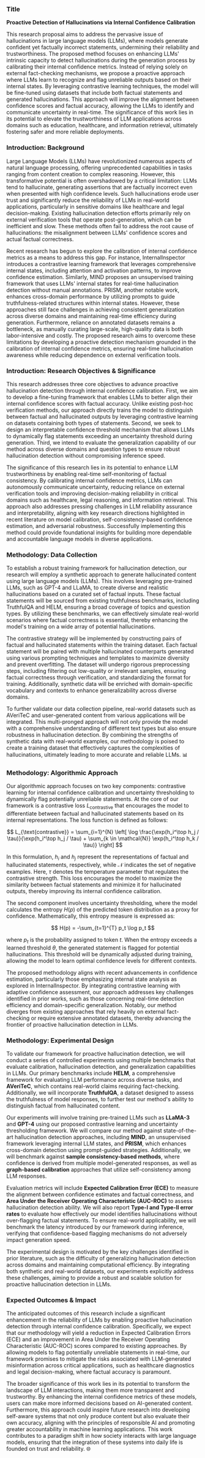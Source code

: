 ### Title

**Proactive Detection of Hallucinations via Internal Confidence Calibration**

This research proposal aims to address the pervasive issue of hallucinations in large language models (LLMs), where models generate confident yet factually incorrect statements, undermining their reliability and trustworthiness. The proposed method focuses on enhancing LLMs' intrinsic capacity to detect hallucinations during the generation process by calibrating their internal confidence metrics. Instead of relying solely on external fact-checking mechanisms, we propose a proactive approach where LLMs learn to recognize and flag unreliable outputs based on their internal states. By leveraging contrastive learning techniques, the model will be fine-tuned using datasets that include both factual statements and generated hallucinations. This approach will improve the alignment between confidence scores and factual accuracy, allowing the LLMs to identify and communicate uncertainty in real-time. The significance of this work lies in its potential to elevate the trustworthiness of LLM applications across domains such as education, healthcare, and information retrieval, ultimately fostering safer and more reliable deployments.

### Introduction: Background

Large Language Models (LLMs) have revolutionized numerous aspects of natural language processing, offering unprecedented capabilities in tasks ranging from content creation to complex reasoning. However, this transformative potential is often overshadowed by a critical limitation: LLMs tend to hallucinate, generating assertions that are factually incorrect even when presented with high confidence levels. Such hallucinations erode user trust and significantly reduce the reliability of LLMs in real-world applications, particularly in sensitive domains like healthcare and legal decision-making. Existing hallucination detection efforts primarily rely on external verification tools that operate post-generation, which can be inefficient and slow. These methods often fail to address the root cause of hallucinations: the misalignment between LLMs' confidence scores and actual factual correctness.

Recent research has begun to explore the calibration of internal confidence metrics as a means to address this gap. For instance, InternalInspector introduces a contrastive learning framework that leverages comprehensive internal states, including attention and activation patterns, to improve confidence estimation. Similarly, MIND proposes an unsupervised training framework that uses LLMs' internal states for real-time hallucination detection without manual annotations. PRISM, another notable work, enhances cross-domain performance by utilizing prompts to guide truthfulness-related structures within internal states. However, these approaches still face challenges in achieving consistent generalization across diverse domains and maintaining real-time efficiency during generation. Furthermore, reliance on annotated datasets remains a bottleneck, as manually curating large-scale, high-quality data is both labor-intensive and costly. The proposed research aims to overcome these limitations by developing a proactive detection mechanism grounded in the calibration of internal confidence metrics, ensuring real-time hallucination awareness while reducing dependence on external verification tools.

### Introduction: Research Objectives & Significance  

This research addresses three core objectives to advance proactive hallucination detection through internal confidence calibration. First, we aim to develop a fine-tuning framework that enables LLMs to better align their internal confidence scores with factual accuracy. Unlike existing post-hoc verification methods, our approach directly trains the model to distinguish between factual and hallucinated outputs by leveraging contrastive learning on datasets containing both types of statements. Second, we seek to design an interpretable confidence threshold mechanism that allows LLMs to dynamically flag statements exceeding an uncertainty threshold during generation. Third, we intend to evaluate the generalization capability of our method across diverse domains and question types to ensure robust hallucination detection without compromising inference speed.  

The significance of this research lies in its potential to enhance LLM trustworthiness by enabling real-time self-monitoring of factual consistency. By calibrating internal confidence metrics, LLMs can autonomously communicate uncertainty, reducing reliance on external verification tools and improving decision-making reliability in critical domains such as healthcare, legal reasoning, and information retrieval. This approach also addresses pressing challenges in LLM reliability assurance and interpretability, aligning with key research directions highlighted in recent literature on model calibration, self-consistency-based confidence estimation, and adversarial robustness. Successfully implementing this method could provide foundational insights for building more dependable and accountable language models in diverse applications.

### Methodology: Data Collection

To establish a robust training framework for hallucination detection, our research will employ a synthetic approach to generate hallucinated content using large language models (LLMs). This involves leveraging pre-trained LLMs, such as GPT-4 and LLaMA, to create diverse and realistic hallucinations based on a curated set of factual inputs. These factual statements will be sourced from existing truthfulness benchmarks, including TruthfulQA and HELM, ensuring a broad coverage of topics and question types. By utilizing these benchmarks, we can effectively simulate real-world scenarios where factual correctness is essential, thereby enhancing the model's training on a wide array of potential hallucinations.

The contrastive strategy will be implemented by constructing pairs of factual and hallucinated statements within the training dataset. Each factual statement will be paired with multiple hallucinated counterparts generated using various prompting techniques and templates to maximize diversity and prevent overfitting. The dataset will undergo rigorous preprocessing steps, including filtering out low-quality or irrelevant samples, ensuring factual correctness through verification, and standardizing the format for training. Additionally, synthetic data will be enriched with domain-specific vocabulary and contexts to enhance generalizability across diverse domains.

To further validate our data collection pipeline, real-world datasets such as AVeriTeC and user-generated content from various applications will be integrated. This multi-pronged approach will not only provide the model with a comprehensive understanding of different text types but also ensure robustness in hallucination detection. By combining the strengths of synthetic data with real-world examples, our methodology is poised to create a training dataset that effectively captures the complexities of hallucinations, ultimately leading to more accurate and reliable LLMs. 📊

### Methodology: Algorithmic Approach

Our algorithmic approach focuses on two key components: contrastive learning for internal confidence calibration and uncertainty thresholding to dynamically flag potentially unreliable statements. At the core of our framework is a contrastive loss $L_{\text{contrastive}}$ that encourages the model to differentiate between factual and hallucinated statements based on its internal representations. The loss function is defined as follows: 

$$
L_{\text{contrastive}} = \sum_{i=1}^{N} \left[ \log \frac{\exp(h_i^\top h_j / \tau)}{\exp(h_i^\top h_j / \tau) + \sum_{k \in \mathcal{N}} \exp(h_i^\top h_k / \tau)} \right]
$$

In this formulation, $h_i$ and $h_j$ represent the representations of factual and hallucinated statements, respectively, while $\mathcal{N}$ indicates the set of negative examples. Here, $\tau$ denotes the temperature parameter that regulates the contrastive strength. This loss encourages the model to maximize the similarity between factual statements and minimize it for hallucinated outputs, thereby improving its internal confidence calibration.

The second component involves uncertainty thresholding, where the model calculates the entropy $H(p)$ of the predicted token distribution as a proxy for confidence. Mathematically, this entropy measure is expressed as:

$$
H(p) = -\sum_{t=1}^{T} p_t \log p_t
$$

where $p_t$ is the probability assigned to token $t$. When the entropy exceeds a learned threshold $\theta$, the generated statement is flagged for potential hallucinations. This threshold will be dynamically adjusted during training, allowing the model to learn optimal confidence levels for different contexts.

The proposed methodology aligns with recent advancements in confidence estimation, particularly those emphasizing internal state analysis as explored in InternalInspector. By integrating contrastive learning with adaptive confidence assessment, our approach addresses key challenges identified in prior works, such as those concerning real-time detection efficiency and domain-specific generalization. Notably, our method diverges from existing approaches that rely heavily on external fact-checking or require extensive annotated datasets, thereby advancing the frontier of proactive hallucination detection in LLMs.

### Methodology: Experimental Design  

To validate our framework for proactive hallucination detection, we will conduct a series of controlled experiments using multiple benchmarks that evaluate calibration, hallucination detection, and generalization capabilities in LLMs. Our primary benchmarks include **HELM**, a comprehensive framework for evaluating LLM performance across diverse tasks, and **AVeriTeC**, which contains real-world claims requiring fact-checking. Additionally, we will incorporate **TruthfulQA**, a dataset designed to assess the truthfulness of model responses, to further test our method's ability to distinguish factual from hallucinated content.  

Our experiments will involve training pre-trained LLMs such as **LLaMA-3** and **GPT-4** using our proposed contrastive learning and uncertainty thresholding framework. We will compare our method against state-of-the-art hallucination detection approaches, including **MIND**, an unsupervised framework leveraging internal LLM states, and **PRISM**, which enhances cross-domain detection using prompt-guided strategies. Additionally, we will benchmark against **sample consistency-based methods**, where confidence is derived from multiple model-generated responses, as well as **graph-based calibration** approaches that utilize self-consistency among LLM responses.  

Evaluation metrics will include **Expected Calibration Error (ECE)** to measure the alignment between confidence estimates and factual correctness, and **Area Under the Receiver Operating Characteristic (AUC-ROC)** to assess hallucination detection ability. We will also report **Type-I and Type-II error rates** to evaluate how effectively our model identifies hallucinations without over-flagging factual statements. To ensure real-world applicability, we will benchmark the latency introduced by our framework during inference, verifying that confidence-based flagging mechanisms do not adversely impact generation speed.  

The experimental design is motivated by the key challenges identified in prior literature, such as the difficulty of generalizing hallucination detection across domains and maintaining computational efficiency. By integrating both synthetic and real-world datasets, our experiments explicitly address these challenges, aiming to provide a robust and scalable solution for proactive hallucination detection in LLMs.

### Expected Outcomes & Impact

The anticipated outcomes of this research include a significant enhancement in the reliability of LLMs by enabling proactive hallucination detection through internal confidence calibration. Specifically, we expect that our methodology will yield a reduction in Expected Calibration Errors (ECE) and an improvement in Area Under the Receiver Operating Characteristic (AUC-ROC) scores compared to existing approaches. By allowing models to flag potentially unreliable statements in real-time, our framework promises to mitigate the risks associated with LLM-generated misinformation across critical applications, such as healthcare diagnostics and legal decision-making, where factual accuracy is paramount.

The broader significance of this work lies in its potential to transform the landscape of LLM interactions, making them more transparent and trustworthy. By enhancing the internal confidence metrics of these models, users can make more informed decisions based on AI-generated content. Furthermore, this approach could inspire future research into developing self-aware systems that not only produce content but also evaluate their own accuracy, aligning with the principles of responsible AI and promoting greater accountability in machine learning applications. This work contributes to a paradigm shift in how society interacts with large language models, ensuring that the integration of these systems into daily life is founded on trust and reliability. 🌐